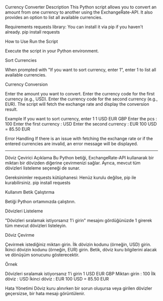 Currency Converter
Description
This Python script allows you to convert an amount from one currency to another using the ExchangeRate-API. It also provides an option to list all available currencies.

Requirements
requests library: You can install it via pip if you haven't already.
pip install requests

How to Use
Run the Script

Execute the script in your Python environment.

Sort Currencies

When prompted with "If you want to sort currency, enter 1", enter 1 to list all available currencies.

Currency Conversion

Enter the amount you want to convert.
Enter the currency code for the first currency (e.g., USD).
Enter the currency code for the second currency (e.g., EUR).
The script will fetch the exchange rate and display the conversion result.

Example
If you want to sort currency, enter 1 1
USD EUR GBP
Enter the pcs : 100
Enter the first currency : USD
Enter the second currency : EUR
100 USD = 85.50 EUR

Error Handling
If there is an issue with fetching the exchange rate or if the entered currencies are invalid, an error message will be displayed.

--------------------------------------------------------------------

Döviz Çevirici
Açıklama
Bu Python betiği, ExchangeRate-API kullanarak bir miktarı bir dövizden diğerine çevirmenizi sağlar. Ayrıca, mevcut tüm dövizleri listeleme seçeneği de sunar.

Gereksinimler
requests kütüphanesi: Henüz kurulu değilse, pip ile kurabilirsiniz.
pip install requests

Kullanım
Betik Çalıştırma

Betiği Python ortamınızda çalıştırın.

Dövizleri Listeleme

"Dövizleri sıralamak istiyorsanız 1'i girin" mesajını gördüğünüzde 1 girerek tüm mevcut dövizleri listeleyin.

Döviz Çevirme

Çevirmek istediğiniz miktarı girin.
İlk dövizin kodunu (örneğin, USD) girin.
İkinci dövizin kodunu (örneğin, EUR) girin.
Betik, döviz kuru bilgilerini alacak ve dönüşüm sonucunu gösterecektir.

Örnek

Dövizleri sıralamak istiyorsanız 1'i girin 1
USD EUR GBP
Miktarı girin : 100
İlk döviz : USD
İkinci döviz : EUR
100 USD = 85.50 EUR

Hata Yönetimi
Döviz kuru alınırken bir sorun oluşursa veya girilen dövizler geçersizse, bir hata mesajı görüntülenir.
